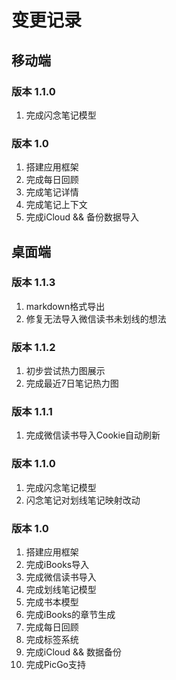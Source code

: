 # 变更记录

## 移动端

### 版本 1.1.0
1. 完成闪念笔记模型

### 版本 1.0
1. 搭建应用框架
2. 完成每日回顾
3. 完成笔记详情
4. 完成笔记上下文
5. 完成iCloud && 备份数据导入

## 桌面端

### 版本 1.1.3
1. markdown格式导出
2. 修复无法导入微信读书未划线的想法

### 版本 1.1.2
1. 初步尝试热力图展示
2. 完成最近7日笔记热力图

### 版本 1.1.1
1. 完成微信读书导入Cookie自动刷新

### 版本 1.1.0
1. 完成闪念笔记模型
2. 闪念笔记对划线笔记映射改动

### 版本 1.0 
1. 搭建应用框架
2. 完成iBooks导入
3. 完成微信读书导入
4. 完成划线笔记模型
5. 完成书本模型
6. 完成iBooks的章节生成
7. 完成每日回顾
8. 完成标签系统
9. 完成iCloud && 数据备份
10. 完成PicGo支持